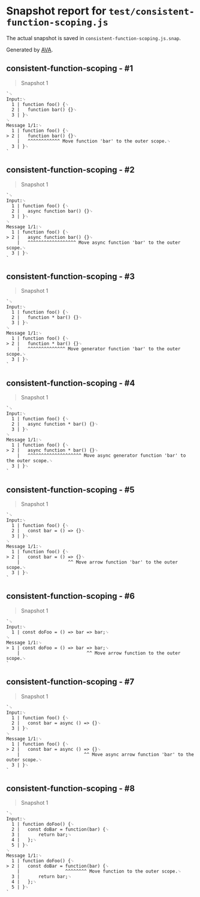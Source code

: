 # Snapshot report for `test/consistent-function-scoping.js`

The actual snapshot is saved in `consistent-function-scoping.js.snap`.

Generated by [AVA](https://avajs.dev).

## consistent-function-scoping - #1

> Snapshot 1

    `␊
    Input:␊
      1 | function foo() {␊
      2 | 	function bar() {}␊
      3 | }␊
    ␊
    Message 1/1:␊
      1 | function foo() {␊
    > 2 | 	function bar() {}␊
        | 	^^^^^^^^^^^^ Move function 'bar' to the outer scope.␊
      3 | }␊
    `

## consistent-function-scoping - #2

> Snapshot 1

    `␊
    Input:␊
      1 | function foo() {␊
      2 | 	async function bar() {}␊
      3 | }␊
    ␊
    Message 1/1:␊
      1 | function foo() {␊
    > 2 | 	async function bar() {}␊
        | 	^^^^^^^^^^^^^^^^^^ Move async function 'bar' to the outer scope.␊
      3 | }␊
    `

## consistent-function-scoping - #3

> Snapshot 1

    `␊
    Input:␊
      1 | function foo() {␊
      2 | 	function * bar() {}␊
      3 | }␊
    ␊
    Message 1/1:␊
      1 | function foo() {␊
    > 2 | 	function * bar() {}␊
        | 	^^^^^^^^^^^^^^ Move generator function 'bar' to the outer scope.␊
      3 | }␊
    `

## consistent-function-scoping - #4

> Snapshot 1

    `␊
    Input:␊
      1 | function foo() {␊
      2 | 	async function * bar() {}␊
      3 | }␊
    ␊
    Message 1/1:␊
      1 | function foo() {␊
    > 2 | 	async function * bar() {}␊
        | 	^^^^^^^^^^^^^^^^^^^^ Move async generator function 'bar' to the outer scope.␊
      3 | }␊
    `

## consistent-function-scoping - #5

> Snapshot 1

    `␊
    Input:␊
      1 | function foo() {␊
      2 | 	const bar = () => {}␊
      3 | }␊
    ␊
    Message 1/1:␊
      1 | function foo() {␊
    > 2 | 	const bar = () => {}␊
        | 	               ^^ Move arrow function 'bar' to the outer scope.␊
      3 | }␊
    `

## consistent-function-scoping - #6

> Snapshot 1

    `␊
    Input:␊
      1 | const doFoo = () => bar => bar;␊
    ␊
    Message 1/1:␊
    > 1 | const doFoo = () => bar => bar;␊
        |                         ^^ Move arrow function to the outer scope.␊
    `

## consistent-function-scoping - #7

> Snapshot 1

    `␊
    Input:␊
      1 | function foo() {␊
      2 | 	const bar = async () => {}␊
      3 | }␊
    ␊
    Message 1/1:␊
      1 | function foo() {␊
    > 2 | 	const bar = async () => {}␊
        | 	                     ^^ Move async arrow function 'bar' to the outer scope.␊
      3 | }␊
    `

## consistent-function-scoping - #8

> Snapshot 1

    `␊
    Input:␊
      1 | function doFoo() {␊
      2 | 	const doBar = function(bar) {␊
      3 | 		return bar;␊
      4 | 	};␊
      5 | }␊
    ␊
    Message 1/1:␊
      1 | function doFoo() {␊
    > 2 | 	const doBar = function(bar) {␊
        | 	              ^^^^^^^^ Move function to the outer scope.␊
      3 | 		return bar;␊
      4 | 	};␊
      5 | }␊
    `
